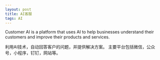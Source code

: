 ```yaml
---
layout: post
title: AI客服
tags: AI
---
```


Customer AI is a platform that uses AI to help businesses understand their customers and improve their products and services.

利用AI技术，自动回答客户的问题，并提供解决方案。 主要平台包括微信，公众号，小程序，钉钉，网站等。